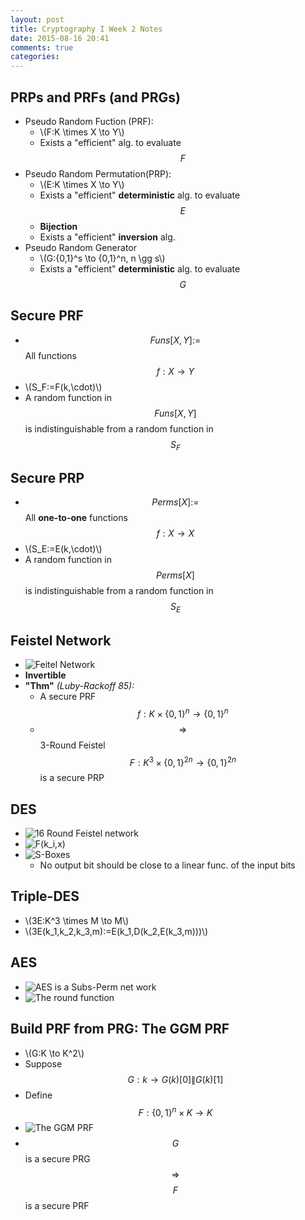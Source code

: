 ```yaml
---
layout: post
title: Cryptography I Week 2 Notes
date: 2015-08-16 20:41
comments: true
categories: 
---
```


## PRPs and PRFs (and PRGs)
- Pseudo Random Fuction (PRF):
  - \\(F:K \times X \to Y\\)
  - Exists a "efficient" alg. to evaluate $$F$$
- Pseudo Random Permutation(PRP):
  - \\(E:K \times X \to Y\\)
  - Exists a "efficient" **deterministic** alg. to evaluate $$E$$
  - **Bijection**
  - Exists a "efficient" **inversion** alg.
- Pseudo Random Generator
  - \\(G:\{0,1\}^s \to \{0,1\}^n, n \gg s\\)
  - Exists a "efficient" **deterministic** alg. to evaluate $$G$$
 
## Secure PRF
- $$Funs[X,Y]:=$$All functions $$f:X \to Y$$
- \\(S_F:=F(k,\cdot)\\)
- A random function in $$Funs[X,Y]$$ is indistinguishable from a random function in $$S_F$$

## Secure PRP
- $$Perms[X]:=$$All **one-to-one** functions $$f:X \to X$$
- \\(S_E:=E(k,\cdot)\\)
- A random function in $$Perms[X]$$ is indistinguishable from a random function in $$S_E$$

## Feistel Network
- ![Feitel Network](http://7xk6q5.com1.z0.glb.clouddn.com/Feistel%20Network.png)
- **Invertible**
- **"Thm"** *(Luby-Rackoff 85):*
  - A secure PRF $$f:K \times \{0,1\}^n \to \{0,1\}^n$$
  - $$\Rightarrow$$ 3-Round Feistel $$F:K^3 \times \{0,1\}^{2n} \to \{0,1\}^{2n}$$ is a secure PRP

## DES
- ![16 Round Feistel network](http://7xk6q5.com1.z0.glb.clouddn.com/DES%2016%20round%20Feistel%20network.png)
- ![F(k_i,x)](http://7xk6q5.com1.z0.glb.clouddn.com/DES%20F(k_i,x).png)
- ![S-Boxes](http://7xk6q5.com1.z0.glb.clouddn.com/DES%20S-boxes.png)
  - No output bit should be close to a linear func. of the input bits

## Triple-DES
- \\(3E:K^3 \times M \to M\\)
- \\(3E(k_1,k_2,k_3,m):=E(k_1,D(k_2,E(k_3,m)))\\)

## AES
- ![AES is a Subs-Perm net work](http://7xk6q5.com1.z0.glb.clouddn.com/AES%20is%20a%20Subs-Perm%20net%20work.png)
- ![The round function](http://7xk6q5.com1.z0.glb.clouddn.com/AES%20round%20function.png)

## Build PRF from PRG: The GGM PRF
- \\(G:K \to K^2\\)
- Suppose $$G:k\to G(k)[0] \| G(k)[1]$$
- Define $$F:\{0,1\}^n \times K \to K$$
- ![The GGM PRF](http://7xk6q5.com1.z0.glb.clouddn.com/GGM%20PRF.png)
- $$G$$ is a secure PRG $$\Rightarrow$$ $$F$$ is a secure PRF
